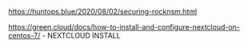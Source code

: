 https://huntops.blue/2020/08/02/securing-rocknsm.html

https://green.cloud/docs/how-to-install-and-configure-nextcloud-on-centos-7/ - NEXTCLOUD INSTALL
